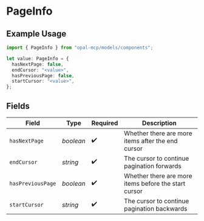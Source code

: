 # PageInfo

## Example Usage

```typescript
import { PageInfo } from "opal-mcp/models/components";

let value: PageInfo = {
  hasNextPage: false,
  endCursor: "<value>",
  hasPreviousPage: false,
  startCursor: "<value>",
};
```

## Fields

| Field                                                | Type                                                 | Required                                             | Description                                          |
| ---------------------------------------------------- | ---------------------------------------------------- | ---------------------------------------------------- | ---------------------------------------------------- |
| `hasNextPage`                                        | *boolean*                                            | :heavy_check_mark:                                   | Whether there are more items after the end cursor    |
| `endCursor`                                          | *string*                                             | :heavy_check_mark:                                   | The cursor to continue pagination forwards           |
| `hasPreviousPage`                                    | *boolean*                                            | :heavy_check_mark:                                   | Whether there are more items before the start cursor |
| `startCursor`                                        | *string*                                             | :heavy_check_mark:                                   | The cursor to continue pagination backwards          |